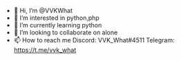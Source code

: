 - 👋 Hi, I’m @VVKWhat
- 👀 I’m interested in python,php
- 🌱 I’m currently learning python
- 💞️ I’m looking to collaborate on alone
- 📫 How to reach me Discord: VVK_What#4511 Telegram: https://t.me/vvk_what

<!---
VVKWhat/VVKWhat is a ✨ special ✨ repository because its `README.md` (this file) appears on your GitHub profile.
You can click the Preview link to take a look at your changes.
--->
